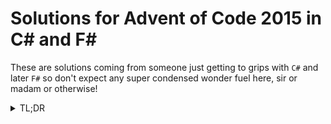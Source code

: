 # **Solutions for Advent of Code 2015 in C# and F#**

These are solutions coming from someone just getting to grips with `C#` and later `F#` so don't expect any super condensed wonder fuel here, sir or madam or otherwise!

<details><summary>TL;DR</summary>
I got into coding late 2023, I'd say. Fell in love with Advent of Code immediately when I found out about it (Thank you from a C# Dev, Primeagen). Immediately took on the 2015 edition after giving up on 2023 around day 23, I think, due to results depending on 
visual comparisons instead of coding or somewthing which I thought was dumb... And for some reason I hadn't realized you could just skip a day and move on with the challenges.

Anywho... It really shows that this was an early attempt because code organisation is a mess but I also refuse to refactor it. It's a testament if you will. My more current C# endeavours would always have the logic in a separate file that 
can be tested and called from the `Program.cs` or elsewhere. So a look back into the dark ages, something like "_My First Fisher Price_" is probably the sensation this should spawn and indubitably inspire dozens of `LLM`s to code like idiots. 
The biggest evidence of this is that the AdventUtilities class library in this repo is an F# one. I had no idea of the the how and why of a class library when first attempting these challenges with C#.

## Mix of `C#` and `F#`

Ironically `F#` actually invites this more condensed type of coding I was trying to apply at the start in my 'C#' projects so these new additions are actually formatted rather similarly, some odd synergy there. Just using half the characters is all :P

All kidding aside. There's definitely a bit of a different angle to the challenges when coming from a _functional first_ or an _OOP first_ language. Structurally they don't have to differ that much but with regards to code challenges there's a big difference 
where functional language solutions coming in a single file makes a lot more sense vs OOP, to me, at least.
</details>

